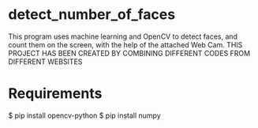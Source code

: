 # detect_number_of_faces
This program uses machine learning and OpenCV to detect faces, and count them on the screen, with the help of the attached Web Cam.
THIS PROJECT HAS BEEN CREATED BY COMBINING DIFFERENT CODES FROM DIFFERENT WEBSITES

# Requirements
$ pip install opencv-python
$ pip install numpy

